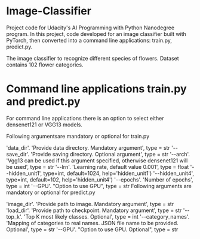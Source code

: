 # Image-Classifier
Project code for Udacity's AI Programming with Python Nanodegree program. In this project, code developed for an image classifier built with PyTorch, then converted into a command line applications: train.py, predict.py.

The image classifier to recognize different species of flowers. Dataset contains 102 flower categories.

# Command line applications train.py and predict.py
For command line applications there is an option to select either densenet121 or VGG13 models.

Following argumentsare mandatory or optional for train.py

'data_dir'. 'Provide data directory. Mandatory argument', type = str
'--save_dir'. 'Provide saving directory. Optional argument', type = str
'--arch'. 'Vgg13 can be used if this argument specified, otherwise densenet121 will be used', type = str
'--lrn'. 'Learning rate, default value 0.001', type = float
'--hidden_unit1', type=int, default=1024, help='hidden_unit1')
'--hidden_unit4', type=int, default=102, help='hidden_unit4')
'--epochs'. 'Number of epochs', type = int
'--GPU'. "Option to use GPU", type = str
Following arguments are mandatory or optional for predict.py

'image_dir'. 'Provide path to image. Mandatory argument', type = str
'load_dir'. 'Provide path to checkpoint. Mandatory argument', type = str
'--top_k'. 'Top K most likely classes. Optional', type = int
'--category_names'. 'Mapping of categories to real names. JSON file name to be provided. Optional', type = str
'--GPU'. "Option to use GPU. Optional", type = str
